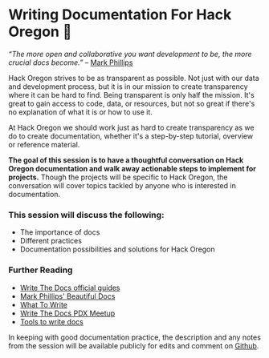 # Writing Documentation For Hack Oregon 🌲

*“The more open and collaborative you want development to be, the more crucial docs become.”* – [Mark Phillips](https://github.com/PharkMillups/beautiful-docs)

Hack Oregon strives to be as transparent as possible. Not just with our data and development process, but it is in our mission to create transparency where it can be hard to find. Being transparent is only half the mission. It's great to gain access to code, data, or resources, but not so great if there's no explanation of what it is or how to use it.

At Hack Oregon we should work just as hard to create transparency as we do to create documentation, whether it's a step-by-step tutorial, overview or reference material.

**The goal of this session is to have a thoughtful conversation on Hack Oregon documentation and walk away actionable steps to implement for projects.** Though the projects will be specific to Hack Oregon, the conversation will cover topics tackled by anyone who is interested in documentation.

### This session will discuss the following:
* The importance of docs
* Different practices
* Documentation possibilities and solutions for Hack Oregon


### Further Reading
* [Write The Docs official guides](http://www.writethedocs.org/guide/)
* [Mark Phillips' Beautiful Docs](https://github.com/PharkMillups/beautiful-docs)
* [What To Write](https://jacobian.org/writing/great-documentation/)
* [Write The Docs PDX Meetup](https://www.meetup.com/Write-The-Docs-PDX/)
* [Tools to write docs](https://github.com/PharkMillups/beautiful-docs#generating-docs)

In keeping with good documentation practice, the description and any notes from the session will be available publicly for edits and comment on [Github](https://github.com/JasonBernert/hack-oregon-documentation-notes).
